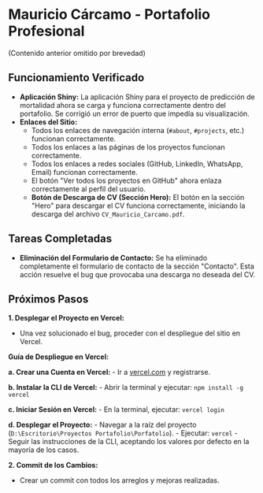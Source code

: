 # Mauricio Cárcamo - Portafolio Profesional

(Contenido anterior omitido por brevedad)

## Funcionamiento Verificado

- **Aplicación Shiny:** La aplicación Shiny para el proyecto de predicción de mortalidad ahora se carga y funciona correctamente dentro del portafolio. Se corrigió un error de puerto que impedía su visualización.
- **Enlaces del Sitio:**
    - Todos los enlaces de navegación interna (`#about`, `#projects`, etc.) funcionan correctamente.
    - Todos los enlaces a las páginas de los proyectos funcionan correctamente.
    - Todos los enlaces a redes sociales (GitHub, LinkedIn, WhatsApp, Email) funcionan correctamente.
    - El botón "Ver todos los proyectos en GitHub" ahora enlaza correctamente al perfil del usuario.
    - **Botón de Descarga de CV (Sección Hero):** El botón en la sección "Hero" para descargar el CV funciona correctamente, iniciando la descarga del archivo `CV_Mauricio_Carcamo.pdf`.

## Tareas Completadas

- **Eliminación del Formulario de Contacto:** Se ha eliminado completamente el formulario de contacto de la sección "Contacto". Esta acción resuelve el bug que provocaba una descarga no deseada del CV.

## Próximos Pasos

**1. Desplegar el Proyecto en Vercel:**
   - Una vez solucionado el bug, proceder con el despliegue del sitio en Vercel.

   **Guía de Despliegue en Vercel:**

   **a. Crear una Cuenta en Vercel:**
      - Ir a [vercel.com](https://vercel.com) y registrarse.

   **b. Instalar la CLI de Vercel:**
      - Abrir la terminal y ejecutar: `npm install -g vercel`

   **c. Iniciar Sesión en Vercel:**
      - En la terminal, ejecutar: `vercel login`

   **d. Desplegar el Proyecto:**
      - Navegar a la raíz del proyecto (`D:\Escritorio\Proyectos Portafolio\Porfatolio`).
      - Ejecutar: `vercel`
      - Seguir las instrucciones de la CLI, aceptando los valores por defecto en la mayoría de los casos.

**2. Commit de los Cambios:**
   - Crear un commit con todos los arreglos y mejoras realizadas.
